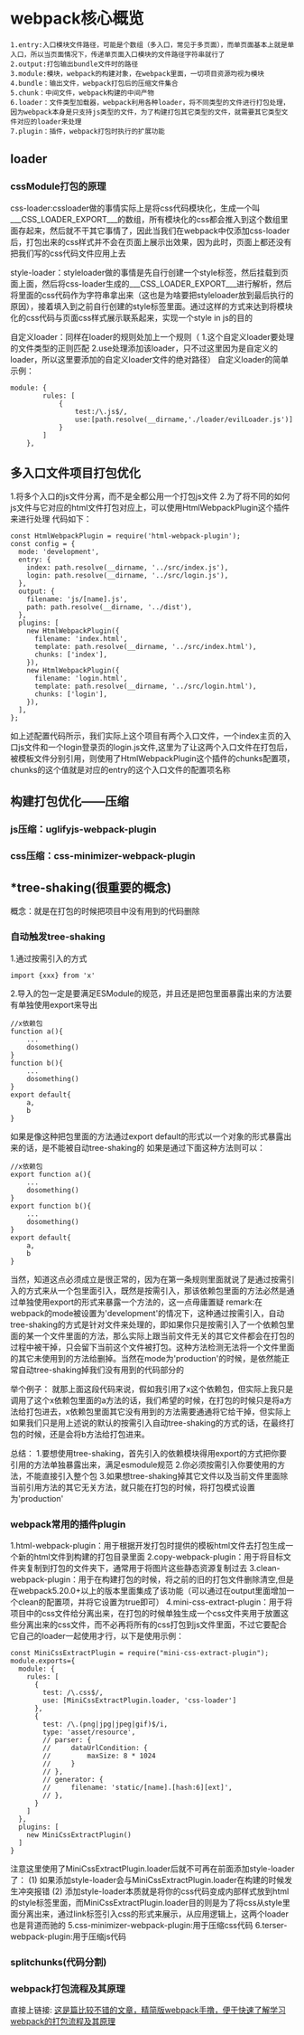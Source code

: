 # webpack核心概览
```
1.entry:入口模块文件路径，可能是个数组（多入口，常见于多页面），而单页面基本上就是单入口，所以当页面情况下，传递单页面入口模块的文件路径字符串就行了
2.output:打包输出bundle文件时的路径
3.module:模块，webpack的构建对象，在webpack里面，一切项目资源均视为模块
4.bundle：输出文件，webpack打包后的压缩文件集合
5.chunk：中间文件，webpack构建的中间产物
6.loader：文件类型加载器，webpack利用各种loader，将不同类型的文件进行打包处理，因为webpack本身是只支持js类型的文件，为了构建打包其它类型的文件，就需要其它类型文件对应的loader来处理
7.plugin：插件，webpack打包时执行的扩展功能
```
## loader
### cssModule打包的原理
css-loader:cssloader做的事情实际上是将css代码模块化，生成一个叫___CSS_LOADER_EXPORT___的数组，所有模块化的css都会推入到这个数组里面存起来，然后就不干其它事情了，因此当我们在webpack中仅添加css-loader后，打包出来的css样式并不会在页面上展示出效果，因为此时，页面上都还没有把我们写的css代码文件应用上去

style-loader：styleloader做的事情是先自行创建一个style标签，然后挂载到页面上面，然后将css-loader生成的___CSS_LOADER_EXPORT___进行解析，然后将里面的css代码作为字符串拿出来（这也是为啥要把styleloader放到最后执行的原因），接着填入到之前自行创建的style标签里面。通过这样的方式来达到将模块化的css代码与页面css样式展示联系起来，实现一个style in js的目的

自定义loader：同样在loader的规则处加上一个规则（
1.这个自定义loader要处理的文件类型的正则匹配
2.use处理添加该loader，只不过这里因为是自定义的loader，所以这里要添加的自定义loader文件的绝对路径）
自定义loader的简单示例：
```
module: {
        rules: [
            {
                test:/\.js$/,
                use:[path.resolve(__dirname,'./loader/evilLoader.js')]
            }
        ]
    },
```
## 多入口文件项目打包优化
1.将多个入口的js文件分离，而不是全都公用一个打包js文件
2.为了将不同的如何js文件与它对应的html文件打包对应上，可以使用HtmlWebpackPlugin这个插件来进行处理
代码如下：
```
const HtmlWebpackPlugin = require('html-webpack-plugin');
const config = {
  mode: 'development',
  entry: {
    index: path.resolve(__dirname, '../src/index.js'),
    login: path.resolve(__dirname, '../src/login.js'),
  },
  output: {
    filename: 'js/[name].js',
    path: path.resolve(__dirname, '../dist'),
  },
  plugins: [
    new HtmlWebpackPlugin({
      filename: 'index.html',
      template: path.resolve(__dirname, '../src/index.html'),
      chunks: ['index'],
    }),
    new HtmlWebpackPlugin({
      filename: 'login.html',
      template: path.resolve(__dirname, '../src/login.html'),
      chunks: ['login'],
    }),
  ],
};
```
如上述配置代码所示，我们实际上这个项目有两个入口文件，一个index主页的入口js文件和一个login登录页的login.js文件,这里为了让这两个入口文件在打包后，被模板文件分别引用，则使用了HtmlWebpackPlugin这个插件的chunks配置项，chunks的这个值就是对应的entry的这个入口文件的配置项名称

## 构建打包优化——压缩
### js压缩：uglifyjs-webpack-plugin
### css压缩：css-minimizer-webpack-plugin

## *tree-shaking(很重要的概念)
概念：就是在打包的时候把项目中没有用到的代码删除

### 自动触发tree-shaking
1.通过按需引入的方式
```
import {xxx} from 'x'
```
2.导入的包一定是要满足ESModule的规范，并且还是把包里面暴露出来的方法要有单独使用export来导出
```
//x依赖包
function a(){
    ...
    dosomething()
}
function b(){
    ...
    dosomething()
}
export default{
    a,
    b
}
```
如果是像这种把包里面的方法通过export default的形式以一个对象的形式暴露出来的话，是不能被自动tree-shaking的
如果是通过下面这种方法则可以：
```
//x依赖包
export function a(){
    ...
    dosomething()
}
export function b(){
    ...
    dosomething()
}
export default{
    a,
    b
}
```
当然，知道这点必须成立是很正常的，因为在第一条规则里面就说了是通过按需引入的方式来从一个包里面引入，既然是按需引入，那该依赖包里面的方法必然是通过单独使用export的形式来暴露一个方法的，这一点毋庸置疑
remark:在webpack的mode被设置为'development'的情况下，这种通过按需引入，自动tree-shaking的方式是针对文件来处理的，即如果你只是按需引入了一个依赖包里面的某一个文件里面的方法，那么实际上跟当前文件无关的其它文件都会在打包的过程中被干掉，只会留下当前这个文件被打包。这种方法检测无法将一个文件里面的其它未使用到的方法给删掉。当然在mode为'production'的时候，是依然能正常自动tree-shaking掉我们没有用到的代码部分的

举个例子：
就那上面这段代码来说，假如我引用了x这个依赖包，但实际上我只是调用了这个x依赖包里面的a方法的话，我们希望的时候，在打包的时候只是将a方法给打包进去，x依赖包里面其它没有用到的方法需要通通将它给干掉，但实际上如果我们只是用上述说的默认的按需引入自动tree-shaking的方式的话，在最终打包的时候，还是会将b方法给打包进来。

总结：
1.要想使用tree-shaking，首先引入的依赖模块得用export的方式把你要引用的方法单独暴露出来，满足esmodule规范
2.你必须按需引入你要使用的方法，不能直接引入整个包
3.如果想tree-shaking掉其它文件以及当前文件里面除当前引用方法的其它无关方法，就只能在打包的时候，将打包模式设置为'production'

### webpack常用的插件plugin
1.html-webpack-plugin：用于根据开发打包时提供的模板html文件去打包生成一个新的html文件到构建的打包目录里面
2.copy-webpack-plugin：用于将目标文件夹复制到打包的文件夹下，通常用于将图片这些静态资源复制过去
3.clean-webpack-plugin：用于在构建打包的时候，将之前的旧的打包文件删除清空,但是在webpack5.20.0+以上的版本里面集成了该功能（可以通过在output里面增加一个clean的配置项，并将它设置为true即可）
4.mini-css-extract-plugin：用于将项目中的css文件给分离出来，在打包的时候单独生成一个css文件夹用于放置这些分离出来的css文件，而不必再将所有的css打包到js文件里面，不过它要配合它自己的loader一起使用才行，以下是使用示例：
```
const MiniCssExtractPlugin = require("mini-css-extract-plugin");
module.exports={
  module: {
    rules: [
      {
        test: /\.css$/,
        use: [MiniCssExtractPlugin.loader, 'css-loader']
      },
      {
        test: /\.(png|jpg|jpeg|gif)$/i,
        type: 'asset/resource',
        // parser: {
        //     dataUrlCondition: {
        //         maxSize: 8 * 1024
        //     }
        // },
        // generator: {
        //     filename: 'static/[name].[hash:6][ext]',
        // },
      }
    ]
  },
  plugins: [
    new MiniCssExtractPlugin()
  ]
}
```
注意这里使用了MiniCssExtractPlugin.loader后就不可再在前面添加style-loader了：
(1) 如果添加style-loader会与MiniCssExtractPlugin.loader在构建的时候发生冲突报错
(2) 添加style-loader本质就是将你的css代码变成内部样式放到html的style标签里面，而MiniCssExtractPlugin.loader目的则是为了将css从style里面分离出来，通过link标签引入css的形式来展示，从应用逻辑上，这两个loader也是背道而驰的
5.css-minimizer-webpack-plugin:用于压缩css代码
6.terser-webpack-plugin:用于压缩js代码

### splitchunks(代码分割)


### webpack打包流程及其原理

直接上链接: [这是篇比较不错的文章，精简版webpack手撸，便于快速了解学习webpack的打包流程及其原理](https://juejin.cn/post/6844904038543130637#heading-9)


